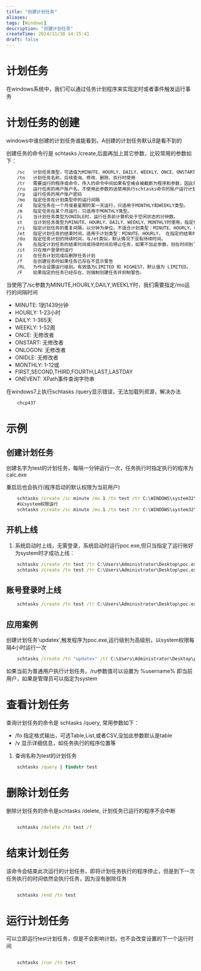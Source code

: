 ```yaml
---
title: "创建计划任务"
aliases: 
tags: [Windows]
description: "创建计划任务"
createTime: 2024/11/30 14:15:41
draft: false
---
```



# 计划任务
在windows系统中，我们可以通过任务计划程序来实现定时或者事件触发运行事务
# 计划任务的创建
windows中谁创建的计划任务谁能看到，A创建的计划任务默认B是看不到的

创建任务的命令行是  schtasks /create,后面再加上其它参数，比较常用的参数如下：
``` sh
    /sc   计划任务类型，可选值为MINUTE、HOURLY、DAILY、WEEKLY、ONCE、ONSTART、ONLOGON、ONIDLE、MONTHLY、ONEVENT
    /tn   计划任务名称，后续查询、修改、删除、执行时使用
    /tr   需要运行的程序或命令，传入的命令中间如果有空格会被截断为程序和参数，因此需要将双引号转义并传入。
    /ru   运行任务的用户账户名，不使用此参数的话使用执行schtasks命令的账户运行计划任务
    /rp   运行任务的用户账户密码
    /mo   指定任务在计划类型中的运行间隔
    /d    指定任务在一个月或者星期的某一天运行，只适用于MONTHLY和WEEKLY类型。
    /m    指定任务在某个月运行，只适用于MONTHLY类型。
    /i    当计划任务类型为ONIDLE时，运行任务前计算机处于空闲状态的分钟数。
    st    当计划任务类型为MINUTE、HOURLY、DAILY、WEEKLY、MONTHLY时使用，指定任务的开始时间，默认为本地计算机的当前时间。
    /ri   指定计划任务的重复间隔，以分钟为单位。不适合计划类型：MINUTE、HOURLY、ONSTART、ONLOGON、ONIDLE
    /et   指定计划任务的结束时间，适用于计划类型：MINUTE、HOURLY， 在指定的结束时间之后，schtasks 不会再次启动任务，除非当前系统时间调回开始时间。默认情况下，没有结束时间。
    /du   指定任务计划的持续时间，与/et类似，默认情况下没有持续时间。
    /k    在指定计划任务的结束时间或持续时间后停止任务，如果不加此参数，则在时间到了会继续运行或者重启该任务。
    /it   只在用户登录时运行
    /z    在任务计划完成后删除任务计划
    /f    在创建任务时如果任务已存在不显示警告
    /RL   为作业设置运行级别。有效值为LIMITED 和 HIGHEST。默认值为 LIMITED。
    /F    如果指定的任务已经存在，则强制创建任务并抑制警告。

```
当使用了/sc参数为MINUTE,HOURLY,DAILY,WEEKLY时，我们需要指定/mo运行的间隔时间
+ MINUTE: 1到1439分钟
+ HOURLY: 1-23小时
+ DAILY: 1-365天
+ WEEKLY: 1-52周
+ ONCE: 无修改者
+ ONSTART: 无修改者
+ ONLOGON: 无修改者
+ ONIDLE: 无修改者
+ MONTHLY: 1-12或
+ FIRST,SECOND,THIRD,FOURTH,LAST,LASTDAY
+ ONEVENT: XPath事件查询字符串

在windows7上执行schtasks /query显示错误，无法加载列资源，解决办法
``` bat
    chcp437
```
# 示例
## 创建计划任务
创建名字为test的计划任务，每隔一分钟运行一次，任务执行时指定执行的程序为calc.exe

重启后也会执行(程序启动的默认权限为当前用户)

``` bat
    schtasks /create /sc minute /mo 1 /tn test /tr C:\WINDOWS\system32\calc.exe
    #以system权限运行
    schtasks /create /sc minute /mo 1 /tn test /tr C:\WINDOWS\system32\calc.exe /ru system

```
## 开机上线
1. 系统启动时上线，无需登录，系统启动时运行poc.exe,但只当指定了运行账好为system时才成功上线：
``` bat
    schtasks /create /tn test /tr C:\Users\Administrator\Desktop\poc.exe /sc onstart /ru 不运行（计划任务显示准备就绪）
    schtasks /create /tn test /tr C:\Users\Administrator\Desktop\poc.exe /sc onstart /ru administrator  不运行（计划任务显示准备就绪）
```

## 账号登录时上线
``` bat
    schtasks /create /tn test /tr C:\Users\Administrator\Desktop\poc.exe /sc onlogon   如添加计划任务时使用的账号，登录成功后即上线
```
## 应用案例
创建计划任务‘updatex’,触发程序为poc.exe,运行级别为高级别，以system权限每隔4小时运行一次
``` bat
    schtasks /create /tn "updatex" /tr C:\Users\Administrator\Desktop\poc.exe /rl highest /F /sc hourly /mo 4 /RU system
```
如果当前为普通用户执行计划任务，/ru参数值可以设置为 %username% 即当前用户，如果是管理员可以指定为system

# 查看计划任务
查询计划任务的命令是 schtasks /query, 常用参数如下：
+ /fo 指定格式输出，可选Table,List,或者CSV,没加此参数默认是table
+ /v 显示详细信息，如任务执行的程序位置等
1. 查询名称为test的计划任务
``` bat
    schtasks /query | findstr test
```
# 删除计划任务
删除计划任务的命令是schtasks /delete, 计划任务已运行的程序不会中断
``` bat

    schtasks /delete /tn test /f

```

# 结束计划任务
该命令会结束此次运行的计划任务，即将计划任务执行的程序停止，但是到下一次任务执行的时间依然会执行任务，因为没有删除任务
```bat

    schtasks /end /tn test

```

# 运行计划任务
可以立即运行test计划任务，但是不会影响计划，也不会改变设置的下一个运行时间
``` bat

    schtasks /run /tn test

```
